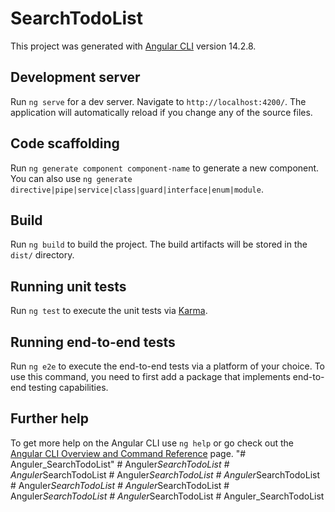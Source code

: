 # SearchTodoList

This project was generated with [Angular CLI](https://github.com/angular/angular-cli) version 14.2.8.

## Development server

Run `ng serve` for a dev server. Navigate to `http://localhost:4200/`. The application will automatically reload if you change any of the source files.

## Code scaffolding

Run `ng generate component component-name` to generate a new component. You can also use `ng generate directive|pipe|service|class|guard|interface|enum|module`.

## Build

Run `ng build` to build the project. The build artifacts will be stored in the `dist/` directory.

## Running unit tests

Run `ng test` to execute the unit tests via [Karma](https://karma-runner.github.io).

## Running end-to-end tests

Run `ng e2e` to execute the end-to-end tests via a platform of your choice. To use this command, you need to first add a package that implements end-to-end testing capabilities.

## Further help

To get more help on the Angular CLI use `ng help` or go check out the [Angular CLI Overview and Command Reference](https://angular.io/cli) page.
"# Anguler_SearchTodoList" 
#   A n g u l e r _ S e a r c h T o d o L i s t  
 #   A n g u l e r _ S e a r c h T o d o L i s t  
 #   A n g u l e r _ S e a r c h T o d o L i s t  
 #   A n g u l e r _ S e a r c h T o d o L i s t  
 #   A n g u l e r _ S e a r c h T o d o L i s t  
 #   A n g u l e r _ S e a r c h T o d o L i s t  
 #   A n g u l e r _ S e a r c h T o d o L i s t  
 #   A n g u l e r _ S e a r c h T o d o L i s t  
 #   A n g u l e r _ S e a r c h T o d o L i s t  
 